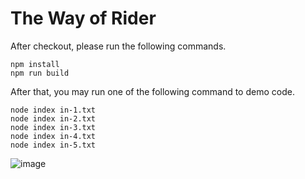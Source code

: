 # The Way of Rider

After checkout, please run the following commands.
```
npm install
npm run build
```

After that, you may run one of the following command to demo code.
```
node index in-1.txt 
node index in-2.txt 
node index in-3.txt 
node index in-4.txt 
node index in-5.txt 
```

![image](https://user-images.githubusercontent.com/442046/233188303-e61371fc-2a73-4d38-b6b5-2b86c7ac900d.png)
